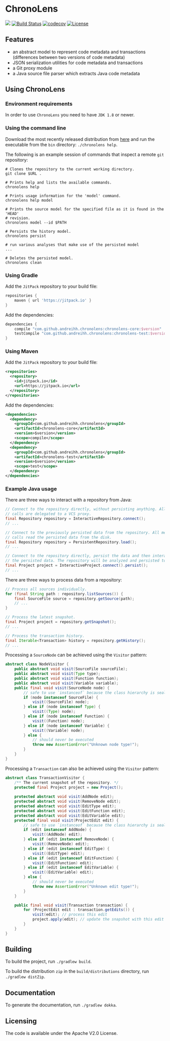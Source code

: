 # ChronoLens

[![](https://jitpack.io/v/andreihh/chronolens.svg)](https://jitpack.io/#andreihh/chronolens)
[![Build Status](https://travis-ci.org/andreihh/chronolens.svg)](https://travis-ci.org/andreihh/chronolens)
[![codecov](https://codecov.io/gh/andreihh/chronolens/branch/master/graph/badge.svg)](https://codecov.io/gh/andreihh/chronolens)
[![License](http://img.shields.io/:license-apache-blue.svg)](http://www.apache.org/licenses/LICENSE-2.0.html)

## Features

- an abstract model to represent code metadata and transactions (differences
between two versions of code metadata)
- JSON serialization utilities for code metadata and transactions
- a Git proxy module
- a Java source file parser which extracts Java code metadata

## Using ChronoLens

### Environment requirements

In order to use `ChronoLens` you need to have `JDK 1.8` or newer.

### Using the command line

Download the most recently released distribution from
[here](https://github.com/andreihh/chronolens/releases) and run the executable
from the `bin` directory: `./chronolens help`.

The following is an example session of commands that inspect a remote `git`
repository:
```
# Clones the repository to the current working directory.
git clone $URL .

# Prints help and lists the available commands.
chronolens help

# Prints usage information for the 'model' command.
chronolens help model

# Prints the source model for the specified file as it is found in the 'HEAD'
# revision.
chronolens model --id $PATH

# Persists the history model.
chronolens persist

# run various analyses that make use of the persisted model
...

# Deletes the persisted model.
chronolens clean
```

### Using Gradle

Add the `JitPack` repository to your build file:
```groovy
repositories {
    maven { url 'https://jitpack.io' }
}
```

Add the dependencies:
```groovy
dependencies {
    compile "com.github.andreihh.chronolens:chronolens-core:$version"
    testCompile "com.github.andreihh.chronolens:chronolens-test:$version"
}
```

### Using Maven

Add the `JitPack` repository to your build file:
```xml
<repositories>
  <repository>
    <id>jitpack.io</id>
    <url>https://jitpack.io</url>
  </repository>
</repositories>
```

Add the dependencies:
```xml
<dependencies>
  <dependency>
    <groupId>com.github.andreihh.chronolens</groupId>
    <artifactId>chronolens-core</artifactId>
    <version>$version</version>
    <scope>compile</scope>
  </dependency>
  <dependency>
    <groupId>com.github.andreihh.chronolens</groupId>
    <artifactId>chronolens-test</artifactId>
    <version>$version</version>
    <scope>test</scope>
  </dependency>
</dependencies>
```

### Example Java usage

There are three ways to interact with a repository from Java:
```java
// Connect to the repository directly, without persisting anything. All method
// calls are delegated to a VCS proxy.
final Repository repository = InteractiveRepository.connect();
// ...

// Connect to the previously persisted data from the repository. All method
// calls read the persisted data from the disk.
final Repository repository = PersistentRepository.load();
// ...

// Connect to the repository directly, persist the data and then interact with
// the persisted data. The repository will be analyzed and persisted to disk.
final Project project = InteractiveProject.connect().persist();
// ...
```

There are three ways to process data from a repository:
```java
// Process all sources individually.
for (final String path : repository.listSources()) {
    final SourceFile source = repository.getSource(path);
    // ...
}

// Process the latest snapshot.
final Project project = repository.getSnapshot();
// ...

// Process the transaction history.
final Iterable<Transaction> history = repository.getHistory();
// ...
```

Processing a `SourceNode` can be achieved using the `Visitor` pattern:
```java
abstract class NodeVisitor {
    public abstract void visit(SourceFile sourceFile);
    public abstract void visit(Type type);
    public abstract void visit(Function function);
    public abstract void visit(Variable variable);
    public final void visit(SourceNode node) {
        // safe to use `instanceof` because the class hierarchy is sealed
        if (node instanceof SourceFile) {
            visit((SourceFile) node);
        } else if (node instanceof Type) {
            visit((Type) node);
        } else if (node instanceof Function) {
            visit((Function) node);
        } else if (node instanceof Variable) {
            visit((Variable) node);
        } else {
            // should never be executed
            throw new AssertionError("Unknown node type!");
        }
    }
}
```

Processing a `Transaction` can also be achieved using the `Visitor` pattern:
```java
abstract class TransactionVisitor {
    /** The current snapshot of the repository. */
    protected final Project project = new Project();
    
    protected abstract void visit(AddNode edit);
    protected abstract void visit(RemoveNode edit);
    protected abstract void visit(EditType edit);
    protected abstract void visit(EditFunction edit);
    protected abstract void visit(EditVariable edit);
    protected final void visit(ProjectEdit edit) {
        // safe to use `instanceof` because the class hierarchy is sealed
        if (edit instanceof AddNode) {
            visit((AddNode) edit);
        } else if (edit instanceof RemoveNode) {
            visit((RemoveNode) edit);
        } else if (edit instanceof EditType) {
            visit((EditType) edit);
        } else if (edit instanceof EditFunction) {
            visit((EditFunction) edit);
        } else if (edit instanceof EditVariable) {
            visit((EditVariable) edit);
        } else {
            // should never be executed
            throw new AssertionError("Unknown edit type!");
        }
    }

    public final void visit(Transaction transaction) {
        for (ProjectEdit edit : transaction.getEdits()) {
            visit(edit); // process this edit
            project.apply(edit); // update the snapshot with this edit
        }
    }
}
```

## Building

To build the project, run `./gradlew build`.

To build the distribution `zip` in the `build/distributions` directory, run
`./gradlew distZip`.

## Documentation

To generate the documentation, run `./gradlew dokka`.

## Licensing

The code is available under the Apache V2.0 License.
